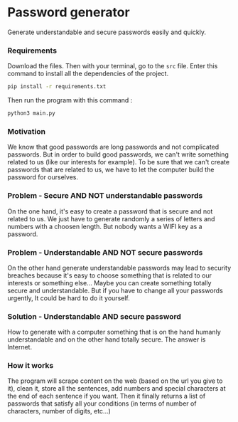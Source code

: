 # Password generator
Generate understandable and secure passwords easily and quickly.

### Requirements
Download the files. Then with your terminal, go to the ```src``` file.
Enter this command to install all the dependencies of the project.
```bash
pip install -r requirements.txt
```
Then run the program with this command :
```bash
python3 main.py
```

### Motivation
We know that good passwords are long passwords and not complicated passwords. But in order to build good passwords, we can't write something related to us (like our interests for example). To be sure that we can't create passwords that are related to us, we have to let the computer build the password for ourselves.

### Problem - Secure AND NOT understandable passwords
On the one hand, it's easy to create a password that is secure and not related to us. We just have to generate randomly a series of letters and numbers with a choosen length. But nobody wants a WIFI key as a password.

### Problem - Understandable AND NOT secure passwords
On the other hand generate understandable passwords may lead to security breaches because it's easy to choose something that is related to our interests or something else... Maybe you can create something totally secure and understandable. But if you have to change all your passwords urgently, It could be hard to do it yourself.

### Solution - Understandable AND secure password
How to generate with a computer something that is on the hand humanly understandable and on the other hand totally secure. The answer is Internet.

### How it works
The program will scrape content on the web (based on the url you give to it), clean it, store all the sentences, add numbers and special characters at the end of each sentence if you want. Then it finally returns a list of passwords that satisfy all your conditions (in terms of number of characters, number of digits, etc...)

